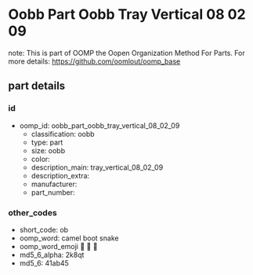 # Oobb Part Oobb Tray Vertical 08 02 09  

note: This is part of OOMP the Oopen Organization Method For Parts. For more details: https://github.com/oomlout/oomp_base

##  part details





### id
* oomp_id: oobb_part_oobb_tray_vertical_08_02_09
  * classification: oobb
  * type: part
  * size: oobb
  * color: 
  * description_main: tray_vertical_08_02_09
  * description_extra: 
  * manufacturer: 
  * part_number: 

### other_codes
* short_code: ob
* oomp_word: camel boot snake
* oomp_word_emoji :camel: :boot: :snake:
* md5_6_alpha: 2k8qt
* md5_6: 41ab45